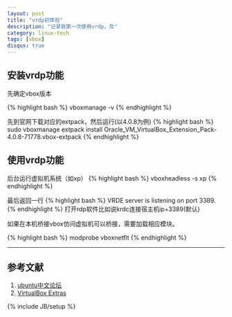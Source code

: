 ```yaml
---
layout: post
title: "vrdp初体验"
description: "记录我第一次使用vrdp，及"
category: linux-tech
tags: [vbox]
disqus: true
---
```


## 安装vrdp功能 ##

先确定vbox版本

{% highlight bash %}
vboxmanage -v
{% endhighlight %}

先到官网下载对应的extpack，然后运行(以4.0.8为例)
{% highlight bash %}
sudo vboxmanage extpack install Oracle_VM_VirtualBox_Extension_Pack-4.0.8-71778.vbox-extpack
{% endhighlight %}
## 使用vrdp功能 ##
后台运行虚拟机系统（如xp）
{% highlight bash %}
vboxheadless -s xp
{% endhighlight %}

最后返回一行
{% highlight bash %}
VRDE server is listening on port 3389.
{% endhighlight %}
打开rdp软件比如说krdc连接宿主机ip+3389(默认)

如果在本机桥接vbox仿问虚拟机可以桥接，需要加载相应模块。

{% highlight bash %}
modprobe vboxnetflt
{% endhighlight %}

***

## 参考文献 ##

1. [ubuntu中文论坛](http://forum.ubuntu.org.cn/viewtopic.php?f#65&p#2355313#p2355313)
2. [VirtualBox Extras](https://wiki.archlinux.org/index.php/VirtualBox_Extras)

{% include JB/setup %}
